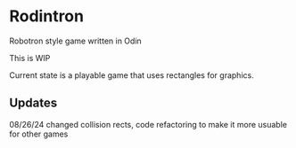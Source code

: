# Rodintron

Robotron style game written in Odin

This is WIP

Current state is a playable game that uses rectangles for graphics.

## Updates

08/26/24
    changed collision rects, code refactoring to make it more usuable for other games
